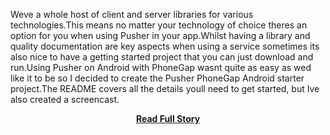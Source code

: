 <p>Weve a whole host of client and server libraries for various technologies.This means no matter your technology of choice theres an option for you when using Pusher in your app.Whilst having a library and quality documentation are key aspects when using a service sometimes its also nice to have a getting started project that you can just download and run.Using Pusher on Android with PhoneGap wasnt quite as easy as wed like it to be so I decided to create the Pusher PhoneGap Android starter project.The README covers all the details youll need to get started, but Ive also created a screencast.</p>
<center><p><a href="http://blog.pusher.com/pusher-on-phonegap-for-android/" style='padding:25px; font-sze:18px; font-weight: bold;'>Read Full Story</a></p></center>
